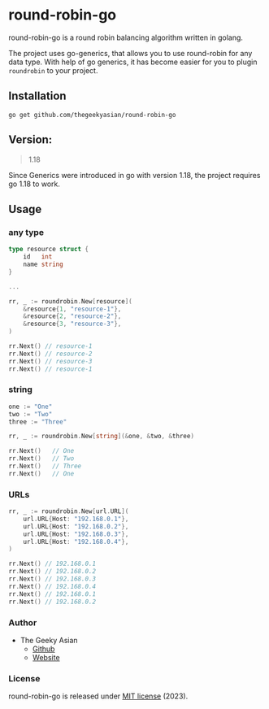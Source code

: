 # round-robin-go

round-robin-go is a round robin balancing algorithm written in golang. 

The project uses go-generics, that allows you to use round-robin for any data type. With help of go generics, it has become easier for you to plugin `roundrobin` to your project.

## Installation
```shell
go get github.com/thegeekyasian/round-robin-go
```

## Version:
> 1.18

Since Generics were introduced in go with version 1.18, the project requires go 1.18 to work.

## Usage

### any type
```go
type resource struct {
    id   int
    name string
}

...

rr, _ := roundrobin.New[resource](
    &resource{1, "resource-1"},
    &resource{2, "resource-2"},
    &resource{3, "resource-3"},
)

rr.Next() // resource-1
rr.Next() // resource-2
rr.Next() // resource-3
rr.Next() // resource-1
```

### string
```go
one := "One"
two := "Two"
three := "Three"

rr, _ := roundrobin.New[string](&one, &two, &three)

rr.Next()	// One
rr.Next()	// Two
rr.Next()	// Three
rr.Next()	// One
```

### URLs
```go
rr, _ := roundrobin.New[url.URL](
    url.URL{Host: "192.168.0.1"},
    url.URL{Host: "192.168.0.2"},
    url.URL{Host: "192.168.0.3"},
    url.URL{Host: "192.168.0.4"},
)

rr.Next() // 192.168.0.1
rr.Next() // 192.168.0.2
rr.Next() // 192.168.0.3
rr.Next() // 192.168.0.4
rr.Next() // 192.168.0.1
rr.Next() // 192.168.0.2
```

### Author
* The Geeky Asian
  * [Github](https://github.com/thegeekyasian/)
  * [Website](https://thegeekyasian.com/)

### License
round-robin-go is released under [MIT license](https://github.com/thegeekyasian/round-robin-go/blob/master/LICENSE) (2023).

